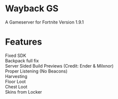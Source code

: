 # Wayback GS
A Gameserver for Fortnite Version 1.9.1
# Features
Fixed SDK
<br>
Backpack full fix
<br>
Server Sided Build Previews (Credit: Ender & Milxnor)
<br>
Proper Listening (No Beacons)
<br>
Harvesting
<br>
Floor Loot
<br>
Chest Loot
<br>
Skins from Locker
<br>
